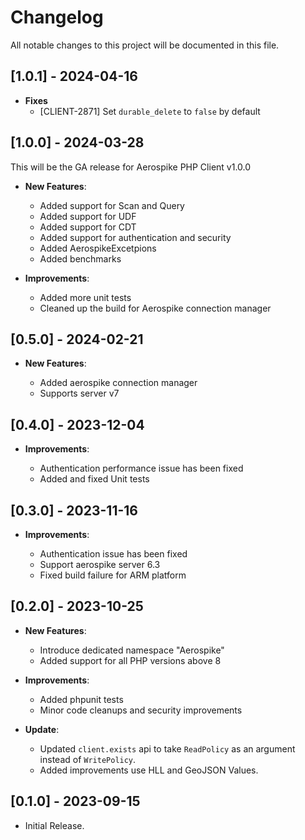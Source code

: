 # Changelog

All notable changes to this project will be documented in this file.


## [1.0.1] - 2024-04-16

- **Fixes**
  - [CLIENT-2871] Set `durable_delete` to `false` by default


## [1.0.0] - 2024-03-28

This will be the GA release for Aerospike PHP Client v1.0.0

- **New Features**:

  - Added support for Scan and Query
  - Added support for UDF
  - Added support for CDT
  - Added support for authentication and security
  - Added AerospikeExcetpions
  - Added benchmarks

- **Improvements**:

  - Added more unit tests
  - Cleaned up the build for Aerospike connection manager


## [0.5.0] - 2024-02-21

- **New Features**:

  - Added aerospike connection manager
  - Supports server v7

## [0.4.0] - 2023-12-04

- **Improvements**:

  - Authentication performance issue has been fixed
  - Added and fixed Unit tests

## [0.3.0] - 2023-11-16

- **Improvements**:

  - Authentication issue has been fixed
  - Support aerospike server 6.3
  - Fixed build failure for ARM platform

## [0.2.0] - 2023-10-25

- **New Features**:

  - Introduce dedicated namespace "Aerospike"
  - Added support for all PHP versions above 8

- **Improvements**:

  - Added phpunit tests
  - Minor code cleanups and security improvements

- **Update**:
  
  - Updated `client.exists` api to take `ReadPolicy` as an argument instead of `WritePolicy`.
  - Added improvements use HLL and GeoJSON Values.
  
## [0.1.0] - 2023-09-15

  - Initial Release.